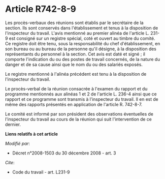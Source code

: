 # Article R742-8-9

Les procès-verbaux des réunions sont établis par le secrétaire de la section. Ils sont conservés dans l'établissement et
tenus à la disposition de l'inspecteur du travail. L'avis mentionné au premier alinéa de l'article L. 231-9 est consigné sur
un registre spécial, coté et ouvert au timbre du comité. Ce registre doit être tenu, sous la responsabilité du chef
d'établissement, en son bureau ou au bureau de la personne qu'il désigne, à la disposition des représentants du personnel à
la section. Cet avis est daté et signé ; il comporte l'indication du ou des postes de travail concernés, de la nature du
danger et de sa cause ainsi que le nom du ou des salariés exposés.

Le registre mentionné à l'alinéa précédent est tenu à la disposition de l'inspecteur du travail.

Le procès-verbal de la réunion consacrée à l'examen du rapport et du programme mentionnés aux alinéas 1 et 2 de l'article L.
236-4 ainsi que ce rapport et ce programme sont transmis à l'inspecteur du travail. Il en est de même des rapports présentés
en application de l'article R. 742-8-7.

Le comité est informé par son président des observations éventuelles de l'inspecteur du travail au cours de la réunion qui
suit l'intervention de ce dernier.

**Liens relatifs à cet article**

_Modifié par_:

  - Décret n°2008-1503 du 30 décembre 2008 - art. 3

_Cite_:

  - Code du travail - art. L231-9
